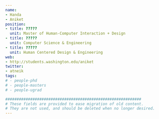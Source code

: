 ```yaml
---
name:
- Handa
- Aniket
position:
- title: ?????
  unit: Master of Human-Computer Interaction + Design
- title: ?????
  unit: Computer Science & Engineering
- title: ?????
  unit: Human Centered Design & Engineering
web:
- http://students.washington.edu/aniket
twitter:
- atneik
tags:
# - people-phd
# - people-masters
# - people-ugrad

############################################################
# These fields are provided to ease migration of old content.
# They are not used, and should be deleted when no longer desired.
---
```

